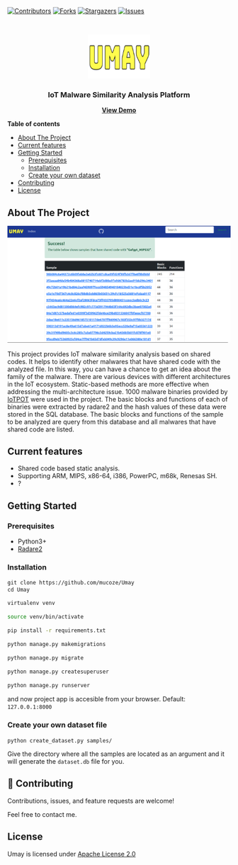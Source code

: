[![Contributors][contributors-shield]][contributors-url]
[![Forks][forks-shield]][forks-url]
[![Stargazers][stars-shield]][stars-url]
[![Issues][issues-shield]][issues-url]


<br />
<p align="center">
  <a href="https://github.com/mucoze/Umay">
    <img src="static/img/logo.png" alt="Logo" width="140" height="100">
  </a>

  <h3 align="center">IoT Malware Similarity Analysis Platform</h3>

  <p align="center">
    <a href="#"><strong>View Demo</strong></a>
  </p>
</p>


**Table of contents**

- [About The Project](#about-the-project)
- [Current features](#current-features)
- [Getting Started](#getting-started)
  - [Prerequisites](#prerequisites)
  - [Installation](#installation)
  - [Create your own dataset](#create-your-own-dataset)
- [Contributing](#contributing)
- [License](#license)


## About The Project

![Umay](static/img/umay.png)

This project provides IoT malware similarity analysis based on shared codes. It helps to identify other malwares that have shared code with the analyzed file. In this way, you can have a chance to get an idea about the family of the malware. There are various devices with different architectures in the IoT ecosystem. Static-based methods are more effective when addressing the multi-architecture issue.
1000 malware binaries provided by [IoTPOT](https://sec.ynu.codes/iot/) were used in the project. The basic blocks and functions of each of binaries were extracted by radare2 and the hash values of these data were stored in the SQL database. The basic blocks and functions of the sample to be analyzed are query from this database and all malwares that have shared code are listed.


## Current features

- Shared code based static analysis.
- Supporting ARM, MIPS, x86-64, i386, PowerPC, m68k, Renesas SH.
- ?

## Getting Started

### Prerequisites
- Python3+
- [Radare2](https://github.com/radareorg/radare2)	

### Installation

```
git clone https://github.com/mucoze/Umay
cd Umay
```
```bash
virtualenv venv
```
```bash
source venv/bin/activate
```
```bash
pip install -r requirements.txt
```
```bash
python manage.py makemigrations
```
```bash
python manage.py migrate
```
```bash
python manage.py createsuperuser
```
```bash
python manage.py runserver
```

and now project app is accesible from your browser.
Default: `127.0.0.1:8000`


### Create your own dataset file

`python create_dataset.py samples/`

Give the directory where all the samples are located as an argument and it will generate the `dataset.db` file for you.



## 🤝 Contributing

Contributions, issues, and feature requests are welcome!

Feel free to contact me. 


## License
Umay is licensed under [Apache License 2.0](LICENSE)


[contributors-shield]: https://img.shields.io/github/contributors/mucoze/Umay.svg?style=for-the-badge
[contributors-url]: https://github.com/mucoze/Umay/graphs/contributors
[forks-shield]: https://img.shields.io/github/forks/mucoze/Umay.svg?style=for-the-badge
[forks-url]: https://github.com/mucoze/Umay/network/members
[stars-shield]: https://img.shields.io/github/stars/mucoze/Umay.svg?style=for-the-badge
[stars-url]: https://github.com/mucoze/Umay/stargazers
[issues-shield]: https://img.shields.io/github/issues/mucoze/Umay.svg?style=for-the-badge
[issues-url]: https://github.com/mucoze/Umay/issues
